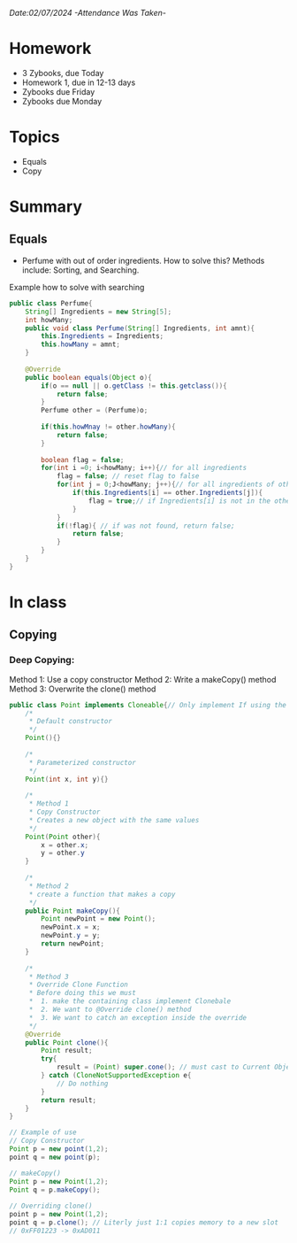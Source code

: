 *Date:02/07/2024*
*-Attendance Was Taken-*
# Homework
- 3 Zybooks, due Today
- Homework 1, due in 12-13 days
- Zybooks due Friday
- Zybooks due Monday

# **Topics**
- Equals
- Copy
# **Summary**
## Equals 
- Perfume with out of order ingredients.
How to solve this? Methods include: Sorting, and Searching.

Example how to solve with searching
``` java
public class Perfume{
	String[] Ingredients = new String[5];
	int howMany;
	public void class Perfume(String[] Ingredients, int amnt){
		this.Ingredients = Ingredients;
		this.howMany = amnt;
	}
	
	@Override
	public boolean equals(Object o){
		if(o == null || o.getClass != this.getclass()){
			return false;
		}
		Perfume other = (Perfume)o;
		
		if(this.howMnay != other.howMany){
			return false;
		}
		
		boolean flag = false;
		for(int i =0; i<howMany; i++){// for all ingredients
			flag = false; // reset flag to false
			for(int j = 0;J<howMany; j++){// for all ingredients of other
				if(this.Ingredients[i] == other.Ingredients[j]){
					flag = true;// if Ingredients[i] is not in the other Ingredients list, this will be false.
				}
			}
			if(!flag){ // if was not found, return false;
				return false;
			}
		}
	}
}

```

# **In class**

##   **Copying**

### **Deep Copying:**
Method 1: Use a copy constructor
Method 2: Write a makeCopy() method
Method 3: Overwrite the clone() method

``` java
public class Point implements Cloneable{// Only implement If using the @Override
	/*
	 * Default constructor
	 */
	Point(){}
	
	/*
	 * Parameterized constructor
	 */
	Point(int x, int y){}
	
	/*
	 * Method 1
	 * Copy Constructor
	 * Creates a new object with the same values
	 */
	Point(Point other){
		x = other.x;
		y = other.y
	}
	
	/*
	 * Method 2
	 * create a function that makes a copy
	 */ 
	public Point makeCopy(){
		Point newPoint = new Point();
		newPoint.x = x;
		newPoint.y = y;
		return newPoint;
	}
	
	/*
	 * Method 3
	 * Override Clone Function
	 * Before doing this we must
	 *  1. make the containing class implement Clonebale
	 *  2. We want to @Override clone() method
	 *  3. We want to catch an exception inside the override
	 */
	@Override
	public Point clone(){
		Point result;
		try{
			result = (Point) super.cone(); // must cast to Current Object
		} catch (CloneNotSupportedException e{
			// Do nothing
		}
		return result;
	}
}

// Example of use
// Copy Constructor
Point p = new point(1,2);
point q = new point(p);

// makeCopy()
Point p = new Point(1,2);
Point q = p.makeCopy();
				 
// Overriding clone()
point p = new Point(1,2);
point q = p.clone(); // Literly just 1:1 copies memory to a new slot
// 0xFF01223 -> 0xAD011
```
